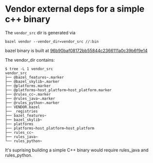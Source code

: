 # Vendor external deps for a simple c++ binary

The `vendor_src` dir is generated via

```
bazel vendor --vendor_dir=vendor_src //:bin
```

bazel binary is built at [96b90baf08172bb55844c2366111a0c39b6f9e14](https://github.com/bazelbuild/bazel/commits/master?author=meteorcloudy)

The vendor_dir contains:
```
$ tree -L 1 vendor_src
vendor_src
├── @bazel_features~.marker
├── @bazel_skylib~.marker
├── @platforms.marker
├── @platforms~host_platform~host_platform.marker
├── @rules_cc~.marker
├── @rules_java~.marker
├── @rules_python~.marker
├── VENDOR.bazel
├── _registries
├── bazel_features~
├── bazel_skylib~
├── platforms
├── platforms~host_platform~host_platform
├── rules_cc~
├── rules_java~
└── rules_python~
```

It's suprising building a simple C++ binary would require rules_java and rules_python.
